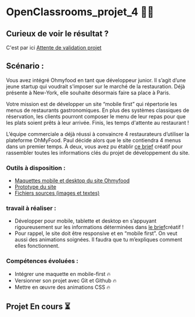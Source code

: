 # OpenClassrooms_projet_4 🧑‍💻

## Curieux de voir le résultat ? 
C'est par ici [Attente de validation projet]()

## Scénario : 

Vous avez intégré Ohmyfood en tant que développeur junior. Il s’agit d’une jeune startup qui voudrait s'imposer sur le marché de la restauration. 
Déjà présente à New-York, elle souhaite désormais faire sa place à Paris. 

Votre mission est de développer un site “mobile first” qui répertorie les menus de restaurants gastronomiques. 
En plus des systèmes classiques de réservation, les clients pourront composer le menu de leur repas pour que les plats soient prêts à leur arrivée.
Finis, les temps d'attente au restaurant !

L’équipe commerciale a déjà réussi à convaincre 4 restaurateurs d’utiliser la plateforme OhMyFood. 
Paul décide alors que le site contiendra 4 menus dans un premier temps. 
À deux, vous avez pu établir [ce brief](https://course.oc-static.com/projects/Développeur+Web/IW_P4+Animations+CSS+Ohmyfood/Brief+creatif+site+Ohmyfood.pdf) créatif pour rassembler toutes les informations clés du projet de développement du site.

### Outils à disposition :

+ [Maquettes mobile et desktop du site Ohmyfood](https://www.figma.com/file/t4449fzDnwGYmzuwQdu87V/Projet-3-FR---Ohmyfood?node-id=0%3A1)
+ [Prototype du site](https://www.figma.com/proto/t4449fzDnwGYmzuwQdu87V/Maquettes-Ohmyfood-(mobile-et-desktop)?node-id=25368-591&scaling=scale-down&page-id=0%3A1&starting-point-node-id=25368%3A591&show-proto-sidebar=1)
+ [Fichiers sources (images et textes)](https://course.oc-static.com/projects/Développeur+Web/IW_P4+Animations+CSS+Ohmyfood/Images+et+textes+Ohmyfood.zip)

### travail à réaliser :

+ Développer pour mobile, tablette et desktop en s’appuyant rigoureusement sur les informations déterminées dans [le brief](https://course.oc-static.com/projects/Développeur+Web/IW_P4+Animations+CSS+Ohmyfood/Brief+creatif+site+Ohmyfood.pdf)créatif ! 
+ Pour rappel, le site doit être responsive et en “mobile first”. On veut aussi des animations soignées. Il faudra que tu m’expliques comment elles fonctionnent. 

### Compétences évoluées :

+ Intégrer une maquette en mobile-first 🔥
+ Versionner son projet avec Git et Github 🔥
+ Mettre en œuvre des animations CSS 🔥

## Projet En cours ⏳
